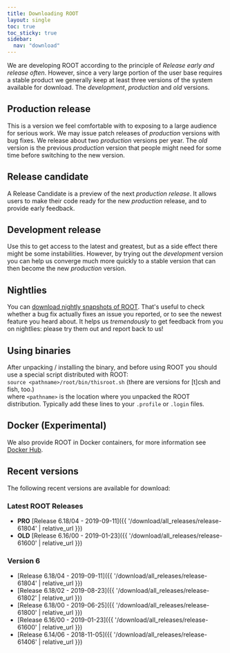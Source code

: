 ```yaml
---
title: Downloading ROOT
layout: single
toc: true
toc_sticky: true
sidebar:
  nav: "download"
---
```



We are developing ROOT according to the principle of _Release early and release
often_. However, since a very large portion of the user base requires a stable
product we generally keep at least three versions of the system available for
download. The _development_, _production_ and _old_ versions.

## Production release
This is a version we feel comfortable with to exposing to a large audience for serious work.
We may issue patch releases of _production_ versions with bug fixes. We release about two
_production_ versions per year. The _old_ version is the previous _production_ version that
people might need for some time before switching to the new version.

## Release candidate
A Release Candidate is a preview of the next __production_ release_. It allows users to
make their code ready for the new _production_ release, and to provide early feedback.

## Development release
Use this to get access to the latest and greatest, but as a side effect there might be some
instabilities. However, by trying out the _development_ version you can help us converge
much more quickly to a stable version that can then become the new _production_ version.

## Nightlies
You can [download nightly snapshots of ROOT](https://root.cern.ch/nightlies). That's useful
to check whether a bug fix actually fixes an issue you reported, or to see the newest
feature you heard about. It helps us _tremendously_ to get feedback from you on nightlies:
please try them out and report back to us!

## Using binaries
After unpacking / installing the binary, and before using ROOT you should use a special
script distributed with ROOT:<br>
`source <pathname>/root/bin/thisroot.sh` (there are versions for [t]csh and fish, too.)<br>
where `<pathname>` is the location where you unpacked the ROOT distribution.
Typically add these lines to your `.profile` or `.login` files.

## Docker (Experimental)
We also provide ROOT in Docker containers, for more information see [Docker Hub](https://hub.docker.com/r/rootproject/root-ubuntu16/).

## Recent versions

The following recent versions are available for download:

### Latest ROOT Releases


  - **PRO** [Release 6.18/04 - 2019-09-11]({{ '/download/all_releases/release-61804' | relative_url }})
  - **OLD** [Release 6.16/00 - 2019-01-23]({{ '/download/all_releases/release-61600' | relative_url }})


### Version 6

  -  [Release 6.18/04 - 2019-09-11]({{ '/download/all_releases/release-61804' | relative_url }})
  -  [Release 6.18/02 - 2019-08-23]({{ '/download/all_releases/release-61802' | relative_url }})
  -  [Release 6.18/00 - 2019-06-25]({{ '/download/all_releases/release-61800' | relative_url }})
  -  [Release 6.16/00 - 2019-01-23]({{ '/download/all_releases/release-61600' | relative_url }})
  -  [Release 6.14/06 - 2018-11-05]({{ '/download/all_releases/release-61406' | relative_url }})
